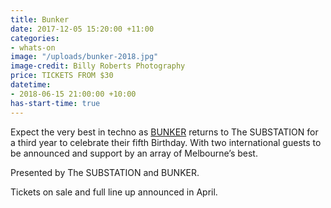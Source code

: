 ```yaml
---
title: Bunker
date: 2017-12-05 15:20:00 +11:00
categories:
- whats-on
image: "/uploads/bunker-2018.jpg"
image-credit: Billy Roberts Photography
price: TICKETS FROM $30
datetime:
- 2018-06-15 21:00:00 +10:00
has-start-time: true
---
```


Expect the very best in techno as [BUNKER](http://bunker-music.com/) returns to The SUBSTATION for a third year to celebrate their fifth Birthday. With two international guests to be announced and support by an array of Melbourne’s best. 

Presented by The SUBSTATION and BUNKER.

Tickets on sale and full line up announced in April.
